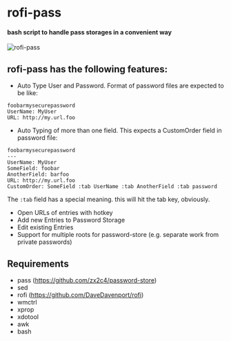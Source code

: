 # rofi-pass

#### bash script to handle pass storages in a convenient way

![rofi-pass](screenshot.png "rofi-pass in action")

## rofi-pass has the following features:

* Auto Type User and Password. Format of password files are expected to be like:
```
foobarmysecurepassword
UserName: MyUser
URL: http://my.url.foo
```
* Auto Typing of more than one field. This expects a CustomOrder field in password file:
```
foobarmysecurepassword
---
UserName: MyUser
SomeField: foobar
AnotherField: barfoo
URL: http://my.url.foo
CustomOrder: SomeField :tab UserName :tab AnotherField :tab password
```
The `:tab` field has a special meaning. this will hit the tab key, obviously.

* Open URLs of entries with hotkey
* Add new Entries to Password Storage
* Edit existing Entries
* Support for multiple roots for password-store (e.g. separate work from private passwords)

## Requirements
* pass (https://github.com/zx2c4/password-store)
* sed
* rofi (https://github.com/DaveDavenport/rofi)
* wmctrl
* xprop
* xdotool
* awk
* bash
